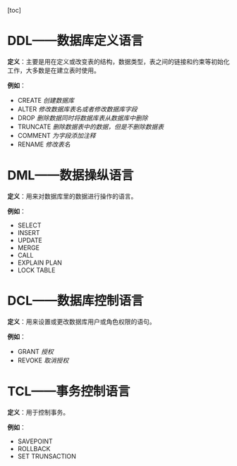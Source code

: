[toc]

# DDL——数据库定义语言

**定义**：主要是用在定义或改变表的结构，数据类型，表之间的链接和约束等初始化工作，大多数是在建立表时使用。

**例如**：

- CREATE *创建数据库*
- ALTER *修改数据库表名或者修改数据库字段*
- DROP *删除数据同时将数据库表从数据库中删除*
- TRUNCATE *删除数据表中的数据，但是不删除数据表*
- COMMENT *为字段添加注释*
- RENAME *修改表名*

# DML——数据操纵语言

**定义**：用来对数据库里的数据进行操作的语言。

**例如**：

- SELECT
- INSERT
- UPDATE
- MERGE
- CALL
- EXPLAIN PLAN
- LOCK TABLE

# DCL——数据库控制语言

**定义**：用来设置或更改数据库用户或角色权限的语句。

**例如**：

- GRANT *授权*
- REVOKE *取消授权*

# TCL——事务控制语言

**定义**：用于控制事务。

**例如**：

- SAVEPOINT
- ROLLBACK
- SET TRUNSACTION

